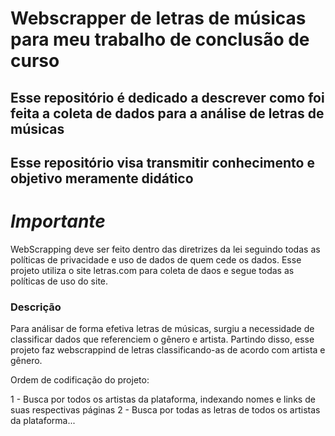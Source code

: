 # Webscrapper de letras de músicas para meu trabalho de conclusão de curso

## Esse repositório é dedicado a descrever como foi feita a coleta de dados para a análise de letras de músicas

## Esse repositório visa transmitir conhecimento e objetivo meramente didático

# *Importante*

WebScrapping deve ser feito dentro das diretrizes da lei seguindo todas as políticas de privacidade e uso de dados de quem cede os dados.
Esse projeto utiliza o site letras.com para coleta de daos e segue todas as políticas de uso do site.

### Descrição

Para análisar de forma efetiva letras de músicas, surgiu a necessidade de classificar dados que referenciem o gênero e artista. Partindo disso, esse projeto faz webscrappind de letras classificando-as de acordo com artista e gênero.

Ordem de codificação do projeto:

1 - Busca por todos os artistas da plataforma, indexando nomes e links de suas respectivas páginas
2 - Busca por todas as letras de todos os artistas da plataforma...
